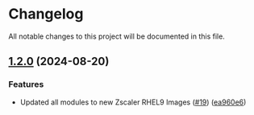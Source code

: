 # Changelog

All notable changes to this project will be documented in this file.

## [1.2.0](https://github.com/zscaler/terraform-azurerm-zpa-private-service-edge-modules/compare/v1.1.0...v1.2.0) (2024-08-20)


### Features

* Updated all modules to new Zscaler RHEL9 Images ([#19](https://github.com/zscaler/terraform-azurerm-zpa-private-service-edge-modules/issues/19)) ([ea960e6](https://github.com/zscaler/terraform-azurerm-zpa-private-service-edge-modules/commit/ea960e624121ffaf5ee6b9eff5730b6651b43af0))
